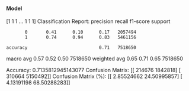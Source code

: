 #### Model
[1 1 1 ... 1 1 1]
Classification Report:
              precision    recall  f1-score   support

           0       0.41      0.10      0.17   2057494
           1       0.74      0.94      0.83   5461156

    accuracy                           0.71   7518650
   macro avg       0.57      0.52      0.50   7518650
weighted avg       0.65      0.71      0.65   7518650

Accuracy: 0.7135812945143077
Confusion Matrix:
[[ 214676 1842818]
 [ 310664 5150492]]
Confusion Matrix (%):
[[ 2.85524662 24.50995857]
 [ 4.13191198 68.50288283]]
